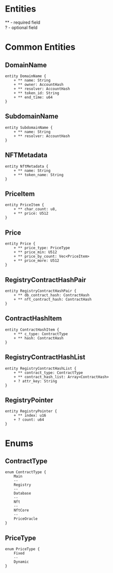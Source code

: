 # Entities

** - required field <br>
? - optional field

# Common Entities


## DomainName

```plantuml
entity DomainName {
    + ** name: String
    + ** owner: AccountHash
    + ** resolver: AccountHash
    + ** token_id: String
    + ** end_time: u64
}
```

## SubdomainName

```plantuml
entity SubdomainName {
    + ** name: String
    + ** resolver: AccountHash
}
```

## NFTMetadata

```plantuml
entity NftMetadata {
    + ** name: String
    + ** token_name: String
}
```

## PriceItem

```plantuml
entity PriceItem {
    + ** char_count: u8,
    + ** price: U512
}
```

## Price

```plantuml
entity Price {
    + ** price_type: PriceType
    + ** price_min: U512
    + ** price_by_count: Vec<PriceItem>
    + ** price_more: U512
}
```

## RegistryContractHashPair
```plantuml
entity RegistryContractHashPair {
    + ** db_contract_hash: ContractHash
    + ** nft_contract_hash: ContractHash
}
```

## ContractHashItem

```plantuml
entity ContractHashItem {
    + ** c_type: ContractType
    + ** hash: ContractHash
}
```

## RegistryContractHashList
```plantuml
entity RegistryContractHashList {
    + ** contract_type: ContractType
    + ** contract_hash_list: Array<ContractHash>
    + ? attr_key: String
}
```

## RegistryPointer

```plantuml
entity RegistryPointer {
    + ** index: u16
    + ? count: u64
}
```

# Enums

## ContractType

```plantuml
enum ContractType {
    Main
    --
    Registry
    --
    Database
    --
    Nft
    --
    NftCore
    --
    PriceOracle
}
```

## PriceType

```plantuml
enum PriceType {
    Fixed
    --
    Dynamic
}

```

